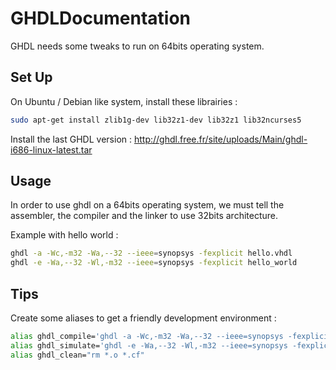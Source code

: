 # GHDLDocumentation
GHDL needs some tweaks to run on 64bits operating system.

## Set Up
On Ubuntu / Debian like system, install these librairies :

```bash
sudo apt-get install zlib1g-dev lib32z1-dev lib32z1 lib32ncurses5
```

Install the last GHDL version : http://ghdl.free.fr/site/uploads/Main/ghdl-i686-linux-latest.tar

## Usage

In order to use ghdl on a 64bits operating system, we must tell the assembler, the compiler and the linker to use 32bits architecture.

Example with hello world :

```bash
ghdl -a -Wc,-m32 -Wa,--32 --ieee=synopsys -fexplicit hello.vhdl
ghdl -e -Wa,--32 -Wl,-m32 --ieee=synopsys -fexplicit hello_world
```

## Tips

Create some aliases to get a friendly development environment :

```bash
alias ghdl_compile='ghdl -a -Wc,-m32 -Wa,--32 --ieee=synopsys -fexplicit'
alias ghdl_simulate='ghdl -e -Wa,--32 -Wl,-m32 --ieee=synopsys -fexplicit'
alias ghdl_clean="rm *.o *.cf"
```
